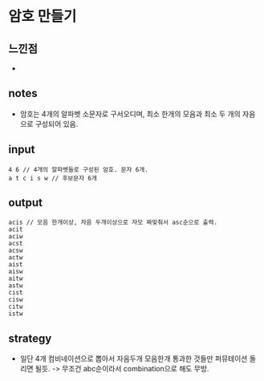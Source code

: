 # 암호 만들기

## 느낀점
* 

## notes
* 암호는 4개의 알파벳 소문자로 구서오디며, 최소 한개의 모음과 최소 두 개의 자음으로 구성되어 있음.

## input
```
4 6 // 4개의 알파벳들로 구성된 암호. 문자 6개.
a t c i s w // 후보문자 6개
```

## output
```
acis // 모음 한개이상, 자음 두개이상으로 자모 짜맞춰서 asc순으로 출력.
acit
aciw
acst
acsw
actw
aist
aisw
aitw
astw
cist
cisw
citw
istw
```

## strategy
* 일단 4개 컴비네이션으로 뽑아서 자음두개 모음한개 통과한 것들만 퍼뮤테이션 돌리면 될듯. -> 무조건 abc순이라서 combination으로 해도 무방.
